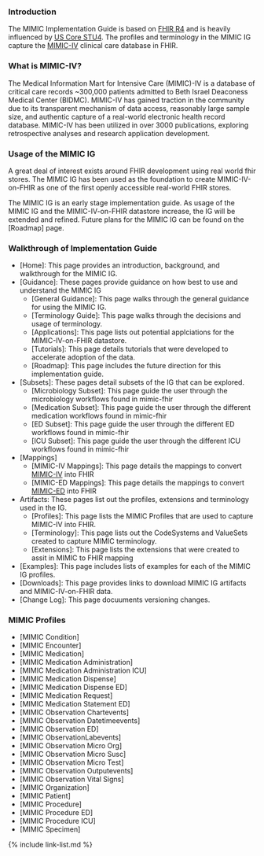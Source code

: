 ### Introduction
The MIMIC Implementation Guide is based on [FHIR R4](http://hl7.org/fhir/R4/index.html) and is heavily influenced by [US Core STU4](http://hl7.org/fhir/us/core/STU4/). The profiles and terminology in the MIMIC IG capture the [MIMIC-IV](https://physionet.org/content/mimiciv/2.0/) clinical care database in FHIR. 

### What is MIMIC-IV?
The Medical Information Mart for Intensive Care (MIMIC)-IV is a database of critical care records ~300,000 patients admitted to Beth Israel Deaconess Medical Center (BIDMC). MIMIC-IV has gained traction in the community due to its transparent mechanism of data access, reasonably large sample size, and authentic capture of a real-world electronic health record database. MIMIC-IV has been utilized in over 3000 publications, exploring retrospective analyses and research application development.   

### Usage of the MIMIC IG
A great deal of interest exists around FHIR development using real world fhir stores. The MIMIC IG has been used as the foundation to create MIMIC-IV-on-FHIR as one of the first openly accessible real-world FHIR stores. 


The MIMIC IG is an early stage implementation guide. As usage of the MIMIC IG and the MIMIC-IV-on-FHIR datastore increase, the IG will be extended and refined. Future plans for the MIMIC IG can be found on the [Roadmap] page.


### Walkthrough of Implementation Guide
- [Home]\: This page provides an introduction, background, and walkthrough for the MIMIC IG.
- [Guidance]\: These pages provide guidance on how best to use and understand the MIMIC IG 
  - [General Guidance]\: This page walks through the general guidance for using the MIMIC IG.
  - [Terminology Guide]\: This page walks through the decisions and usage of terminology.
  - [Applications]\: This page lists out potential applciations for the MIMIC-IV-on-FHIR datastore.
  - [Tutorials]\: This page details tutorials that were developed to accelerate adoption of the data.
  - [Roadmap]\: This page includes the future direction for this implementation guide.
- [Subsets]\: These pages detail subsets of the IG that can be explored. 
  - [Microbiology Subset]\:  This page guide the user through the microbiology workflows found in mimic-fhir
  - [Medication Subset]\: This page guide the user through the different medication workflows found in mimic-fhir
  - [ED Subset]\: This page guide the user through the different ED workflows found in mimic-fhir
  - [ICU Subset]\: This page guide the user through the different ICU workflows found in mimic-fhir
- [Mappings]
  - [MIMIC-IV Mappings]\: This page details the mappings to convert [MIMIC-IV](https://physionet.org/content/mimiciv/2.0/) into FHIR
  - [MIMIC-ED Mappings]\: This page details the mappings to convert [MIMIC-ED](https://physionet.org/content/mimic-iv-ed/2.0/) into FHIR
- Artifacts\: These pages list out the profiles, extensions and terminology used in the IG.
  - [Profiles]\: This page lists the MIMIC Profiles that are used to capture MIMIC-IV into FHIR.
  - [Terminology]\: This page lists out the CodeSystems and ValueSets created to capture MIMIC terminology.
  - [Extensions]\: This page lists the extensions that were created to assit in MIMIC to FHIR mapping
- [Examples]\: This page includes lists of examples for each of the MIMIC IG profiles.
- [Downloads]\:  This page provides links to download MIMIC IG artifacts and MIMIC-IV-on-FHIR data.
- [Change Log]\: This page docuuments versioning changes.  


### MIMIC Profiles
- [MIMIC Condition]
- [MIMIC Encounter]
- [MIMIC Medication]
- [MIMIC Medication Administration]
- [MIMIC Medication Administration ICU]
- [MIMIC Medication Dispense]
- [MIMIC Medication Dispense ED]
- [MIMIC Medication Request]
- [MIMIC Medication Statement ED]
- [MIMIC Observation Chartevents]
- [MIMIC Observation Datetimeevents]
- [MIMIC Observation ED]
- [MIMIC ObservationLabevents]
- [MIMIC Observation Micro Org]
- [MIMIC Observation Micro Susc]
- [MIMIC Observation Micro Test]
- [MIMIC Observation Outputevents]
- [MIMIC Observation Vital Signs]
- [MIMIC Organization]
- [MIMIC Patient]
- [MIMIC Procedure]
- [MIMIC Procedure ED]
- [MIMIC Procedure ICU]
- [MIMIC Specimen]


{% include link-list.md %}